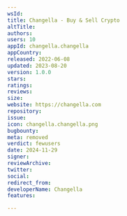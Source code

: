 ```yaml
---
wsId: 
title: Changella - Buy & Sell Crypto
altTitle: 
authors: 
users: 10
appId: changella.changella
appCountry: 
released: 2022-06-08
updated: 2023-08-20
version: 1.0.0
stars: 
ratings: 
reviews: 
size: 
website: https://changella.com
repository: 
issue: 
icon: changella.changella.png
bugbounty: 
meta: removed
verdict: fewusers
date: 2024-11-29
signer: 
reviewArchive: 
twitter: 
social: 
redirect_from: 
developerName: Changella
features: 

---
```



